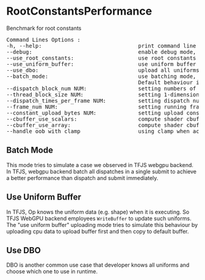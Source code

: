# RootConstantsPerformance
Benchmark for root constants
<pre>
Command Lines Options :
-h, --help:                              print command line options;
--debug:                                 enable debug mode, enable d3d debug layer, set input buffer to all 0, print out results.
--use_root_constants:                    use root constants to upload uniform contents.
--use_uniform_buffer:                    use uniform buffer to upload uiniform contents.
--use_dbo:                               upload all uniforms in a single pass and access them with provided index per dispatch.
--batch_mode:                            use batching mode, batch all dispatch in single command list and submit them once.
                                         Default behaviour is record dispatch in different command lists and submit them every time.
--dispatch_block_num NUM:                setting numbers of dispatched blocks, default value is 512.
--thread_block_size NUM:                 setting 1-dimension block size, default value is 512.
--dispatch_times_per_frame NUM:          setting dispatch numbers per frame, default value is 512.
--frame_num NUM:                         setting running frame numbers, default value is 10.
--constant_upload_bytes NUM:             setting upload constant bytes, default value is 64, min: 16, max: 512, must divide by 16.
--cbuffer_use_scalars:                   compute shader cbuffer uses float4 scalars. This is the default behaviour
--cbuffer_use_array:                     compute shader cbuffer uses float4 array. Only for not root constants uploading mode.
--handle_oob_with_clamp                  using clamp when access cbuffer constants. This affects performance when cbuffer constants is array type.
</pre>

## Batch Mode
This mode tries to simulate a case we observed in TFJS webgpu backend. In TFJS, webgpu backend batch all dispatches in a single submit to achieve a
better performance than dispatch and submit immediately.

## Use Uniform Buffer
In TFJS, Op knows the uniform data (e.g. shape) when it is executing. So TFJS WebGPU backend employees `WriteBuffer` to update such uniforms. The
"use uniform buffer" uploading mode tries to simulate this behaviour by uploading cpu data to upload buffer first and then copy to default buffer.

## Use DBO
DBO is another common use case that developer knows all uniforms and choose which one to use in runtime.
